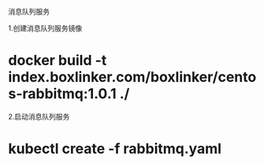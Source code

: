 消息队列服务

1.创建消息队列服务镜像

# docker build -t index.boxlinker.com/boxlinker/centos-rabbitmq:1.0.1 ./

2.启动消息队列服务

# kubectl create -f rabbitmq.yaml
